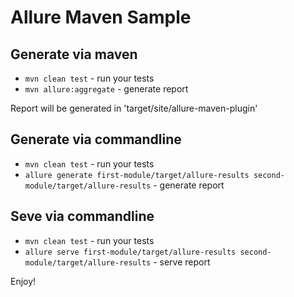 # Allure Maven Sample


## Generate via maven 

* `mvn clean test` - run your tests
* `mvn allure:aggregate` - generate report

Report will be generated in 'target/site/allure-maven-plugin'

## Generate via commandline

* `mvn clean test` - run your tests
* `allure generate first-module/target/allure-results second-module/target/allure-results` - generate report

## Seve via commandline

* `mvn clean test` - run your tests
* `allure serve first-module/target/allure-results second-module/target/allure-results` - serve report

Enjoy!